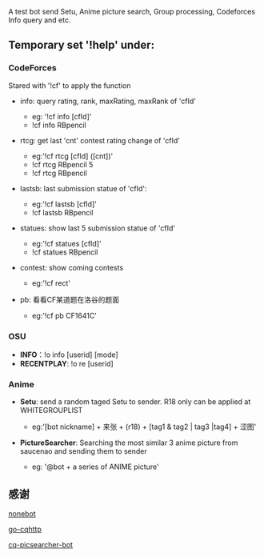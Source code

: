 A test bot send Setu, Anime picture search, Group processing, Codeforces Info query and etc. 


Temporary set '!help' under:
----


### CodeForces

Stared with '!cf' to apply the function


* info: query rating, rank, maxRating, maxRank of 'cfId'

	* eg: '!cf info [cfId]'
	* !cf info RBpencil


* rtcg: get last 'cnt' contest rating change of 'cfId'

	* eg:'!cf rtcg [cfId] ([cnt])'
	* !cf rtcg RBpencil 5
	* !cf rtcg RBpencil


* lastsb: last submission statue of 'cfId':

	* eg:'!cf lastsb [cfId]'
	* !cf lastsb RBpencil


* statues: show last 5 submission statue of 'cfId'

	* eg:'!cf statues [cfId]'
	* !cf statues RBpencil

* contest: show coming contests
	* eg:'!cf rect'

* pb: 看看CF某道题在洛谷的题面
	* eg:'!cf pb CF1641C'


### OSU

* **INFO**：!o info [userid] [mode]
* **RECENTPLAY**: !o re [userid]


### Anime

* **Setu**: send a random taged Setu to sender. R18 only can be applied at WHITEGROUPLIST

	* eg:'[bot nickname] + 来张 + (r18) + [tag1 & tag2 | tag3 |tag4]  + 涩图'

* **PictureSearcher**: Searching the most similar 3 anime picture from saucenao and sending them to sender

	* eg: '@bot + a series of ANIME picture'



感谢
----
[nonebot](https://github.com/nonebot/nonebot)

[go-cqhttp](https://github.com/Mrs4s/go-cqhttp)

[cq-picsearcher-bot](https://github.com/Tsuk1ko/cq-picsearcher-bot)
